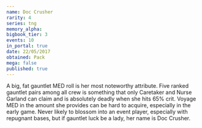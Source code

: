 ```yaml
---
name: Doc Crusher
rarity: 4
series: tng
memory_alpha:
bigbook_tier: 3
events: 10
in_portal: true
date: 22/05/2017
obtained: Pack
mega: false
published: true
---
```


A big, fat gauntlet MED roll is her most noteworthy attribute. Five ranked gauntlet pairs among all crew is something that only Caretaker and Nurse Garland can claim and is absolutely deadly when she hits 65% crit. Voyage MED in the amount she provides can be hard to acquire, especially in the early game. Never likely to blossom into an event player, especially with repugnant bases, but if gauntlet luck be a lady, her name is Doc Crusher.
